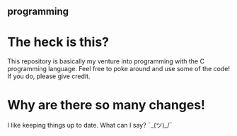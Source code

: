 ## programming
# The heck is this?
This repository is basically my venture into programming with the C programming language. Feel free to poke around and use some of the code! If you do, please give credit.

# Why are there so many changes!
I like keeping things up to date. What can I say? ¯\_(ツ)_/¯
